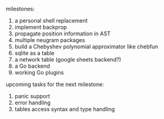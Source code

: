 milestones:
1. a personal shell replacement
1. implement backprop
1. propagate position information in AST
1. multiple neugram packages
1. build a Chebyshev polynomial approximator like chebfun
1. sqlite as a table
1. a network table (google sheets backend?)
1. a Go backend
1. working Go plugins

upcoming tasks for the next milestone:
1. panic support
1. error handling
1. tables access syntax and type handling
